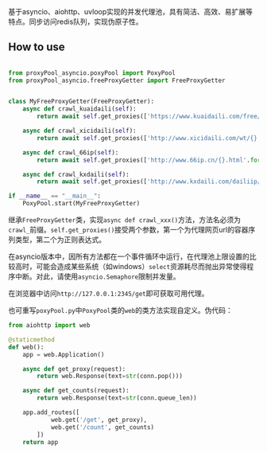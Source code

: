 基于asyncio、aiohttp、uvloop实现的并发代理池，具有简洁、高效、易扩展等特点。同步访问redis队列，实现伪原子性。

## How to use
```python
  
from proxyPool_asyncio.poxyPool import PoxyPool
from proxyPool_asyncio.freeProxyGetter import FreeProxyGetter


class MyFreeProxyGetter(FreeProxyGetter):
    async def crawl_kuaidaili(self):
        return await self.get_proxies(['https://www.kuaidaili.com/free/inha/{}/'.format(page) for page in range(1, 2)], r'<td data-title="IP">([\d\.]+?)</td>\s*<td data-title="PORT">(\w+)</td>')

    async def crawl_xicidaili(self):
        return await self.get_proxies(['http://www.xicidaili.com/wt/{}'.format(page) for page in range(1, 3)], r'<td>([\d\.]+?)</td>\s*<td>(\d+?)</td>')

    async def crawl_66ip(self):
        return await self.get_proxies(['http://www.66ip.cn/{}.html'.format(page) for page in range(1, 5)], r'<td>([\d\.]+?)</td>\s*<td>(\d+?)</td>')

    async def crawl_kxdaili(self):
        return await self.get_proxies(['http://www.kxdaili.com/dailiip/1/{}.html'.format(page) for page in range(1, 4)], r'<td>([\d\.]+?)</td>\s*<td>(\d+?)</td>')

if __name__ == "__main__":
    PoxyPool.start(MyFreeProxyGetter)
```

继承`FreeProxyGetter`类，实现`async def crawl_xxx()`方法，方法名必须为`crawl_`前缀。`self.get_proxies()`接受两个参数，第一个为代理网页url的容器序列类型，第二个为正则表达式。

在asyncio版本中，因所有方法都在一个事件循环中运行，在代理池上限设置的比较高时，可能会造成某些系统（如windows）`select`资源耗尽而抛出异常使得程序中断。对此，请使用`asyncio.Semaphore`限制并发量。

在浏览器中访问`http://127.0.0.1:2345/get`即可获取可用代理。

也可重写`poxyPool.py`中`PoxyPool`类的`web`的类方法实现自定义。伪代码：
```python
from aiohttp import web

@staticmethod
def web():
    app = web.Application()

    async def get_proxy(request):
        return web.Response(text=str(conn.pop()))

    async def get_counts(request):
        return web.Response(text=str(conn.queue_len))

    app.add_routes([
            web.get('/get', get_proxy),
            web.get('/count', get_counts)
        ])
    return app

```